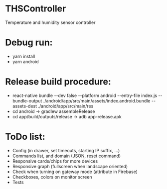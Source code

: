 # THSController
Temperature and humidity sensor controller

# Debug run:
- yarn install
- yarn android

# Release build procedure:
- react-native bundle --dev false --platform android --entry-file index.js --bundle-output ./android/app/src/main/assets/index.android.bundle --assets-dest ./android/app/src/main/res
- cd android -> gradlew assembleRelease
- cd app/build/outputs/release -> adb app-release.apk

# ToDo list:
- Config (in drawer, set timeouts, starting IP suffix, ...)
- Commands list, and domain (JSON, reset command)
- Responsive cards/chips for more devices
- Responsive graph (fullscreen when landscape oriented)
- Check when turning on gateway mode (attribute in Firebase)
- Checkboxes, colors on monitor screen
- Tests

